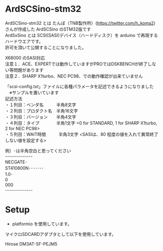 # ArdSCSino-stm32

ArdSCSino-stm32 とは たんぼ（TNB製作所）(https://twitter.com/h_koma2) さんが作成した ArdSCSino のSTM32版です<br>
ArdSxSino とは SCSI(SASI)デバイス（ハードディスク）を arduino で再現するハードウエアです。<br>
許可を頂いて公開することになりました。<br>

X68000 のSASI対応<br>
注意１．ACE、EXPERTでは動作していますがPROではDSKBENCHが終了しない等問題があります<br>
注意２．SHARP X1turbo、NEC PC98、での動作確認が出来ていません<br>

「scsi-config.txt」ファイルに各種パラメータを記述できるようになりました<br>
　※サンプルを置いています<br>
記述方法<br>
・１列目：ベンダ名　　　半角8文字<br>
・２列目：プロダクト名　半角16文字<br>
・３列目：バージョン　　半角4文字<br>
・４列目：タイプ　　　　半角1文字  <0 for STANDARD, 1 for SHARP X1turbo, 2 for NEC PC98><br>
・５列目：WAIT時間　　　半角3文字  <SASIは、80 程度の値を入れて異常終了しない値を設定する><br>

例）･は半角空白と思ってください<br>
--------------<br>
NECGATE･<br>
ST410800N･･･････<br>
1.0･<br>
0<br>
000<br>
--------------<br>

# Setup<br>
* platformio を使用しています。<br>

 マイクロSDCARDアダプタとして以下を使用しています。<br>

 Hirose DM3AT-SF-PEJM5<br>

